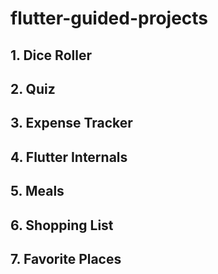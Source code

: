 # flutter-guided-projects

## 1. Dice Roller

## 2. Quiz

## 3. Expense Tracker

## 4. Flutter Internals

## 5. Meals

## 6. Shopping List

## 7. Favorite Places

